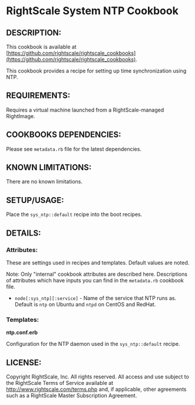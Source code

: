 # RightScale System NTP Cookbook

## DESCRIPTION:

This cookbook is available at [https://github.com/rightscale/rightscale_cookbooks](https://github.com/rightscale/rightscale_cookbooks).

This cookbook provides a recipe for setting up time synchronization using NTP.

## REQUIREMENTS:

Requires a virtual machine launched from a RightScale-managed RightImage.

## COOKBOOKS DEPENDENCIES:

Please see `metadata.rb` file for the latest dependencies.

## KNOWN LIMITATIONS:

There are no known limitations.

## SETUP/USAGE:

Place the `sys_ntp::default` recipe into the boot recipes.

## DETAILS:

### Attributes:

These are settings used in recipes and templates. Default values are noted.

Note: Only "internal" cookbook attributes are described here. Descriptions of
attributes which have inputs you can find in the `metadata.rb` cookbook
file.

* `node[:sys_ntp][:service]` - Name of the service that NTP runs as.
  Default is `ntp` on Ubuntu and `ntpd` on CentOS and RedHat.

### Templates:

**ntp.conf.erb**

Configuration for the NTP daemon used in the `sys_ntp::default` recipe.

## LICENSE:

Copyright RightScale, Inc. All rights reserved.
All access and use subject to the RightScale Terms of Service available at
http://www.rightscale.com/terms.php and, if applicable, other agreements
such as a RightScale Master Subscription Agreement.
